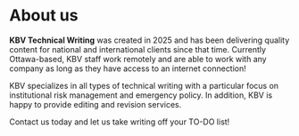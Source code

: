 # About us

**KBV Technical Writing** was created in 2025 and has been delivering quality content for national and international clients since that time. Currently Ottawa-based, KBV staff work remotely and are able to work with any company as long as they have access to an internet connection!

KBV specializes in all types of technical writing with a particular focus on institutional risk management and emergency policy. In addition, KBV is happy to provide editing and revision services. 

Contact us today and let us take writing off your TO-DO list!


